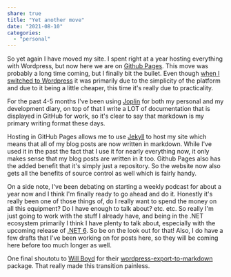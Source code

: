 ```yaml
---
share: true
title: "Yet another move"
date: "2021-08-10"
categories: 
  - "personal"
---
```


So yet again I have moved my site.  I spent right at a year hosting everything with Wordpress, but now here we are on [Github Pages](https://pages.github.com/).  This move was probably a long time coming, but I finally bit the bullet.  Even though [when I switched to Wordpress](./2020-09-04-moving-time.md#) it was primarily due to the simplicity of the platform and due to it being a little cheaper, this time it's really due to practicality.  

For the past 4-5 months I've been using [Joplin](https://joplinapp.org/) for both my personal and my development diary, on top of that I write a LOT of documentation that is displayed in GitHub for work, so it's clear to say that markdown is my primary writing format these days.   

Hosting in GitHub Pages allows me to use [Jekyll](https://jekyllrb.com/) to host my site which means that all of my blog posts are now written in markdown.  While I've used it in the past the fact that I use it for nearly everything now, it only makes sense that my blog posts are written in it too.  Github Pages also has the added benefit that it's simply just a repository.   So the website now also gets all the benefits of source control as well which is fairly handy.

On a side note, I've been debating on starting a weekly podcast for about a year now and I think I'm finally ready to go ahead and do it.   Honestly it's really been one of those things of, do I really want to spend the money on all this equipment?  Do I have enough to talk about? etc. etc.  So really I'm just going to work with the stuff I already have, and being in the .NET ecosystem primarily I think I have plenty to talk about, especially with the upcoming release of [.NET 6](https://devblogs.microsoft.com/dotnet/announcing-net-6-preview-6/). So be on the look out for that! Also, I do have a few drafts that I've been working on for posts here, so they will be coming here before too much longer as well.

One final shoutotu to [Will Boyd](https://github.com/lonekorean) for their [wordpress-export-to-markdown](https://www.npmjs.com/package/wordpress-export-to-markdown) package.  That really made this transition painless.